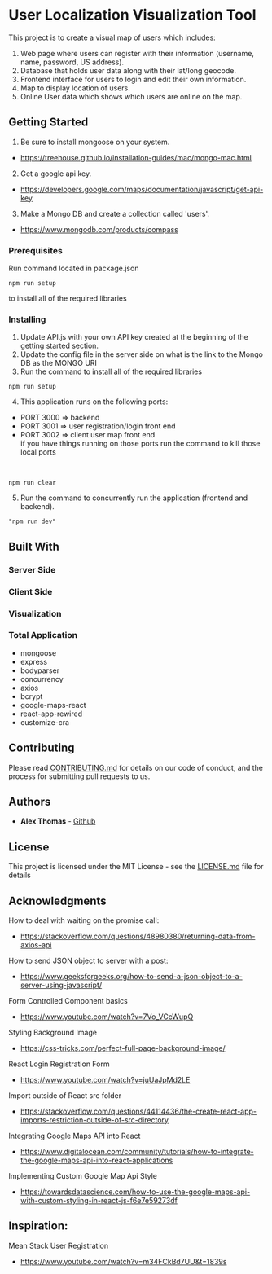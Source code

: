 # User Localization Visualization Tool

This project is to create a visual map of users which includes:
1) Web page where users can register with their information (username, name, password, US address).
2) Database that holds user data along with their lat/long geocode.
3) Frontend interface for users to login and edit their own information.
4) Map to display location of users.
5) Online User data which shows which users are online on the map.

## Getting Started

1) Be sure to install mongoose on your system.
* https://treehouse.github.io/installation-guides/mac/mongo-mac.html
2) Get a google api key.
* https://developers.google.com/maps/documentation/javascript/get-api-key
3) Make a Mongo DB and create a collection called 'users'.
* https://www.mongodb.com/products/compass

### Prerequisites

Run command located in package.json 
```
npm run setup
```
to install all of the required libraries

### Installing

1. Update API.js with your own API key created at the beginning of the getting started section.
2. Update the config file in the server side on what is the link to the Mongo DB as the MONGO URI
3. Run the command to install all of the required libraries<br/>
```
npm run setup
```
4. This application runs on the following ports: <br/>
- PORT 3000 => backend <br/>
- PORT 3001 => user registration/login front end <br/>
- PORT 3002 => client user map front end <br/>
if you have things running on those ports run the command to kill those local ports
 <br/>

```
npm run clear
```

5. Run the command to concurrently run the application (frontend and backend).
```
"npm run dev" 
```

## Built With

### Server Side

### Client Side

### Visualization

### Total Application 
* mongoose
* express
* bodyparser
* concurrency
* axios
* bcrypt
* google-maps-react
* react-app-rewired
* customize-cra



## Contributing

Please read [CONTRIBUTING.md](https://github.com/athom031/UserRegLatLong/blob/master/CONTRIBUTING.md) for details on our code of conduct, and the process for submitting pull requests to us.

## Authors

* **Alex Thomas** - [Github](https://github.com/athom031)


## License

This project is licensed under the MIT License - see the [LICENSE.md](https://github.com/athom031/UserRegLatLong/blob/master/LICENSE.md) file for details

## Acknowledgments
How to deal with waiting on the promise call:
* https://stackoverflow.com/questions/48980380/returning-data-from-axios-api

How to send JSON object to server with a post:
* https://www.geeksforgeeks.org/how-to-send-a-json-object-to-a-server-using-javascript/

Form Controlled Component basics
* https://www.youtube.com/watch?v=7Vo_VCcWupQ

Styling Background Image 
* https://css-tricks.com/perfect-full-page-background-image/

React Login Registration Form
* https://www.youtube.com/watch?v=juUaJpMd2LE

Import outside of React src folder
* https://stackoverflow.com/questions/44114436/the-create-react-app-imports-restriction-outside-of-src-directory

Integrating Google Maps API into React
* https://www.digitalocean.com/community/tutorials/how-to-integrate-the-google-maps-api-into-react-applications

Implementing Custom Google Map Api Style
* https://towardsdatascience.com/how-to-use-the-google-maps-api-with-custom-styling-in-react-js-f6e7e59273df


## Inspiration: 
Mean Stack User Registration
* https://www.youtube.com/watch?v=m34FCkBd7UU&t=1839s